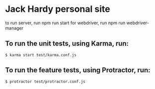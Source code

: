 # Jack Hardy personal site

to run server, run npm run start
for webdriver, run npm run webdriver-manager


## To run the unit tests, using Karma, run:
`$ karma start test/karma.conf.js`

## To run the feature tests, using Protractor, run:
`$ protractor test/protractor.conf.js`
